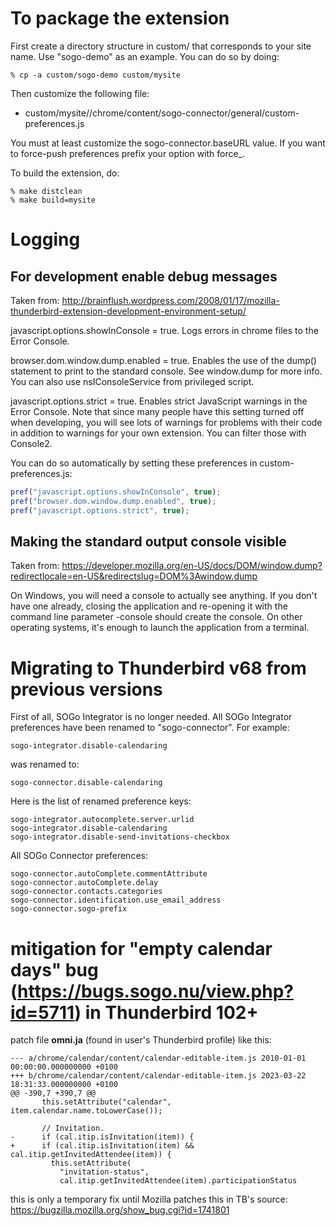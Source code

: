 # To package the extension 

First create a directory structure in custom/ that corresponds to your site
name. Use "sogo-demo" as an example. You can do so by doing:

```
% cp -a custom/sogo-demo custom/mysite
```

Then customize the following file:

* custom/mysite//chrome/content/sogo-connector/general/custom-preferences.js

You must at least customize the sogo-connector.baseURL value. If you
want to force-push preferences prefix your option with force_.

To build the extension, do:

```
% make distclean
% make build=mysite
```

# Logging

## For development enable debug messages

Taken from: http://brainflush.wordpress.com/2008/01/17/mozilla-thunderbird-extension-development-environment-setup/

javascript.options.showInConsole = true.
  Logs errors in chrome files to the Error Console.
  
browser.dom.window.dump.enabled = true.
  Enables the use of the dump() statement to print to the standard console. See window.dump for more info. You can also use nsIConsoleService from privileged script.
  
javascript.options.strict = true.
  Enables strict JavaScript warnings in the Error Console. Note that since many people have this setting turned off when developing, you will see lots of warnings for problems with their code in addition to warnings for your own extension. You can filter those with Console2.

You can do so automatically by setting these preferences in custom-preferences.js:

```javascript
pref("javascript.options.showInConsole", true);
pref("browser.dom.window.dump.enabled", true);
pref("javascript.options.strict", true);
```

## Making the standard output console visible

Taken from: https://developer.mozilla.org/en-US/docs/DOM/window.dump?redirectlocale=en-US&redirectslug=DOM%3Awindow.dump

On Windows, you will need a console to actually see anything. If you don't have one already, closing the application and re-opening it with the command line parameter -console should create the console. On other operating systems, it's enough to launch the application from a terminal.

# Migrating to Thunderbird v68 from previous versions

First of all, SOGo Integrator is no longer needed. All SOGo Integrator preferences have been renamed to
"sogo-connector". For example:

```
sogo-integrator.disable-calendaring
```

was renamed to:

```
sogo-connector.disable-calendaring
```

Here is the list of renamed preference keys:

```
sogo-integrator.autocomplete.server.urlid
sogo-integrator.disable-calendaring
sogo-integrator.disable-send-invitations-checkbox
```

All SOGo Connector preferences:

```
sogo-connector.autoComplete.commentAttribute
sogo-connector.autoComplete.delay
sogo-connector.contacts.categories
sogo-connector.identification.use_email_address
sogo-connector.sogo-prefix
```

# mitigation for "empty calendar days" bug (https://bugs.sogo.nu/view.php?id=5711) in Thunderbird 102+

patch file **omni.ja** (found in user's Thunderbird profile) like this:

```
--- a/chrome/calendar/content/calendar-editable-item.js 2010-01-01 00:00:00.000000000 +0100
+++ b/chrome/calendar/content/calendar-editable-item.js 2023-03-22 18:31:33.000000000 +0100
@@ -390,7 +390,7 @@
       this.setAttribute("calendar", item.calendar.name.toLowerCase());
 
       // Invitation.
-      if (cal.itip.isInvitation(item)) {
+      if (cal.itip.isInvitation(item) && cal.itip.getInvitedAttendee(item)) {
         this.setAttribute(
           "invitation-status",
           cal.itip.getInvitedAttendee(item).participationStatus
```
this is only a temporary fix until Mozilla patches this in TB's source: https://bugzilla.mozilla.org/show_bug.cgi?id=1741801
